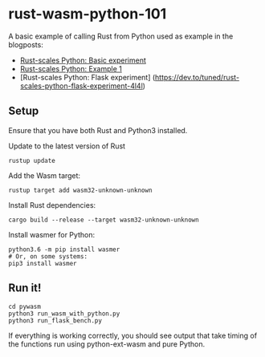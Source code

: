 # rust-wasm-python-101

A basic example of calling Rust from Python used as example in the blogposts:
* [Rust-scales Python: Basic experiment](https://medium.com/@lorenzogotuned/rust-scales-python-function-d3b1d24351cd)
* [Rust-scales Python: Example 1](https://medium.com/@lorenzogotuned/rust-scales-python-some-examples-1-a1449236c308)
* [Rust-scales Python: Flask experiment] (https://dev.to/tuned/rust-scales-python-flask-experiment-4l4l)

## Setup
Ensure that you have both Rust and Python3 installed.

Update to the latest version of Rust
```
rustup update
```

Add the Wasm target:
```
rustup target add wasm32-unknown-unknown
```

Install Rust dependencies:
```
cargo build --release --target wasm32-unknown-unknown
```

Install wasmer for Python:
```
python3.6 -m pip install wasmer
# Or, on some systems:
pip3 install wasmer
```

## Run it!
```
cd pywasm
python3 run_wasm_with_python.py
python3 run_flask_bench.py
```

If everything is working correctly, you should see output that take timing of the functions run using python-ext-wasm and pure Python.
